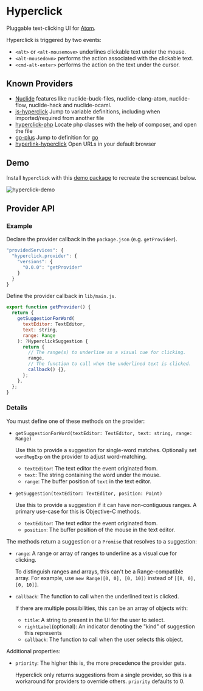 # Hyperclick

Pluggable text-clicking UI for [Atom](https://atom.io/).

Hyperclick is triggered by two events:
- `<alt>` or `<alt-mousemove>` underlines clickable text under the mouse.
- `<alt-mousedown>` performs the action associated with the clickable text.
- `<cmd-alt-enter>` performs the action on the text under the cursor.

## Known Providers

* [Nuclide](https://atom.io/packages/nuclide) features like nuclide-buck-files, nuclide-clang-atom, nuclide-flow, nuclide-hack and nuclide-ocaml.
* [js-hyperclick](https://atom.io/packages/js-hyperclick) Jump to variable definitions, including when imported/required from another file
* [hyperclick-php](https://atom.io/packages/hyperclick-php) Locate php classes with the help of composer, and open the file
* [go-plus](https://atom.io/packages/go-plus) Jump to definition for [go](https://golang.org)
* [hyperlink-hyperclick](https://atom.io/packages/hyperlink-hyperclick) Open URLs in your default browser

## Demo

Install `hyperclick` with this [demo package](https://github.com/oclbdk/hyperclick-provider-demo)
to recreate the screencast below.

![hyperclick-demo](http://i.imgur.com/364jzWO.gif)


## Provider API

### Example

Declare the provider callback in the `package.json` (e.g. `getProvider`).

```js
"providedServices": {
  "hyperclick.provider": {
    "versions": {
      "0.0.0": "getProvider"
    }
  }
}
```

Define the provider callback in `lib/main.js`.

```js
export function getProvider() {
  return {
    getSuggestionForWord(
      textEditor: TextEditor,
      text: string,
      range: Range
    ): ?HyperclickSuggestion {
      return {
        // The range(s) to underline as a visual cue for clicking.
        range,
        // The function to call when the underlined text is clicked.
        callback() {},
      };
    },
  };
}
```

### Details

You must define one of these methods on the provider:

- `getSuggestionForWord(textEditor: TextEditor, text: string, range: Range)`

  Use this to provide a suggestion for single-word matches.
  Optionally set `wordRegExp` on the provider to adjust word-matching.

  - `textEditor`: The text editor the event originated from.
  - `text`: The string containing the word under the mouse.
  - `range`: The buffer position of `text` in the text editor.

- `getSuggestion(textEditor: TextEditor, position: Point)`

  Use this to provide a suggestion if it can have non-contiguous ranges.
  A primary use-case for this is Objective-C methods.

  - `textEditor`: The text editor the event originated from.
  - `position`: The buffer position of the mouse in the text editor.

The methods return a suggestion or a `Promise` that resolves to a suggestion:

- `range`: A range or array of ranges to underline as a visual cue for clicking.

  To distinguish ranges and arrays, this can't be a Range-compatible array.
  For example, use `new Range([0, 0], [0, 10])` instead of `[[0, 0], [0, 10]]`.

- `callback`: The function to call when the underlined text is clicked.

  If there are multiple possibilities, this can be an array of objects with:

    - `title`: A string to present in the UI for the user to select.
    - `rightLabel`(optional): An indicator denoting the "kind" of suggestion this represents
    - `callback`: The function to call when the user selects this object.

Additional properties:

- `priority`: The higher this is, the more precedence the provider gets.

  Hyperclick only returns suggestions from a single provider, so this is a
  workaround for providers to override others. `priority` defaults to 0.
